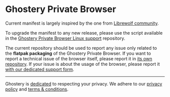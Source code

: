 # Ghostery Private Browser

Current manifest is largely inspired by the one from [Librewolf community](https://gitlab.com/librewolf-community/browser/flatpak/).

To upgrade the manifest to any new release, please use the script available in the [Ghostery Private Browser Linux support](https://github.com/ghostery/ghostery-browser-linux-support) repository.

The current repository should be used to report any issue only related to the **flatpak packaging** of the Ghostery Private Browser. If you want to report a technical issue of the browser itself, please report it in [its own repository](https://github.com/ghostery/user-agent-desktop). If your issue is about the usage of the browser, please report it [with our dedicated support form](https://www.ghostery.com/support).

---

Ghostery is [dedicated](https://www.ghostery.com/ghostery-manifesto) to respecting your privacy. We adhere to our [privacy policy](https://www.ghostery.com/privacy-policy) and [terms & conditions](https://www.ghostery.com/privacy/ghostery-terms-and-conditions).
